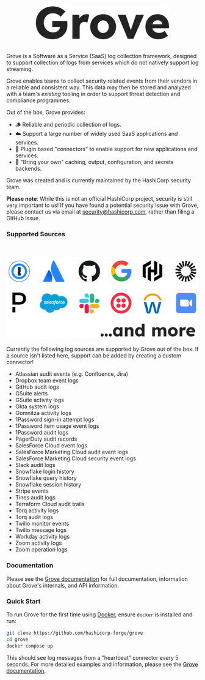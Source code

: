 <p align="center">
    <br /><br />
    <picture>
      <source media="(prefers-color-scheme: dark)" srcset="https://raw.githubusercontent.com/hashicorp-forge/grove/main/docs/static/grove-logo-small-light.png?raw=True">
      <source media="(prefers-color-scheme: light)" srcset="https://raw.githubusercontent.com/hashicorp-forge/grove/main/docs/static/grove-logo-small.png?raw=True">
      <img src="https://raw.githubusercontent.com/hashicorp-forge/grove/main/docs/static/grove-logo-small.png?raw=True" alt="Grove logo">
    </picture>
    <br /><br />
</p>

Grove is a Software as a Service (SaaS) log collection framework, designed to support
collection of logs from services which do not natively support log streaming.

Grove enables teams to collect security related events from their vendors in a reliable
and consistent way. This data may then be stored and analyzed with a team's _existing_
tooling in order to support threat detection and compliance programmes.

Out of the box, Grove provides:

* 🪵 Reliable and periodic collection of logs.
* ☁️ Support a large number of widely used SaaS applications and services.
* 🧱 Plugin based "connectors" to enable support for new applications and services.
* 🧳 "Bring your own" caching, output, configuration, and secrets backends.

Grove was created and is currently maintained by the HashiCorp security team.

**Please note**: While this is not an official HashiCorp project, security is still very
important to us! If you have found a potential security issue with Grove, please contact
us via email at security@hashicorp.com, rather than filing a GitHub issue.

### Supported Sources

<p align="center">
    <br /><br />
    <picture>
      <source media="(prefers-color-scheme: dark)" srcset="https://raw.githubusercontent.com/hashicorp-forge/grove/main/docs/static/grove-support-light.png?raw=True">
      <source media="(prefers-color-scheme: light)" srcset="https://raw.githubusercontent.com/hashicorp-forge/grove/main/docs/static/grove-support.png?raw=True">
      <img src="https://raw.githubusercontent.com/hashicorp-forge/grove/main/docs/static/grove-support.png?raw=True" alt="Overview of supported services, also listed below" >
    </picture>
    <br />
</p>

Currently the following log sources are supported by Grove out of the box. If a source
isn't listed here, support can be added by creating a custom connector!

* Atlassian audit events (e.g. Confluence, Jira)
* Dropbox team event logs
* GitHub audit logs
* GSuite alerts
* GSuite activity logs
* Okta system logs
* Oomnitza activity logs
* 1Password sign-in attempt logs
* 1Password item usage event logs
* 1Password audit logs
* PagerDuty audit records
* SalesForce Cloud event logs
* SalesForce Marketing Cloud audit event logs
* SalesForce Marketing Cloud security event logs
* Slack audit logs
* Snowflake login history
* Snowflake query history
* Snowflake session history
* Stripe events
* Tines audit logs
* Terraform Cloud audit trails
* Torq activity logs
* Torq audit logs
* Twilio monitor events
* Twilio message logs
* Workday activity logs
* Zoom activity logs
* Zoom operation logs

### Documentation

Please see the [Grove documentation](https://hashicorp-forge.github.io/grove/) for full
documentation, information about Grove's internals, and API information.

### Quick Start

To run Grove for the first time using [Docker](https://docs.docker.com/get-docker/),
ensure `docker` is installed and run:

```sh
git clone https://github.com/hashicorp-forge/grove
cd grove
docker compose up
```

This should see log messages from a "heartbeat" connector every 5 seconds. For more
detailed examples and information, please see the [Grove documentation](https://hashicorp-forge.github.io/grove/).
